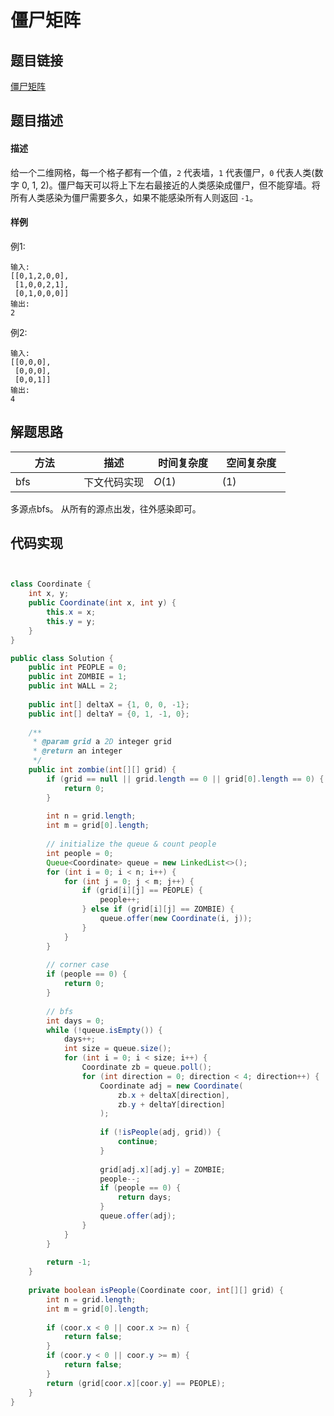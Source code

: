 
#  僵尸矩阵

## 题目链接

[僵尸矩阵](https://www.jiuzhang.com/problem/zombie-in-matrix/)

## 题目描述

#### 描述

给一个二维网格，每一个格子都有一个值，`2` 代表墙，`1` 代表僵尸，`0` 代表人类(数字 0, 1, 2)。僵尸每天可以将上下左右最接近的人类感染成僵尸，但不能穿墙。将所有人类感染为僵尸需要多久，如果不能感染所有人则返回 `-1`。

#### 样例

例1:

```
输入:
[[0,1,2,0,0],
 [1,0,0,2,1],
 [0,1,0,0,0]]
输出:
2
```

例2:

```
输入:
[[0,0,0],
 [0,0,0],
 [0,0,1]]
输出:
4
```

## 解题思路

| <div style="width:70pt">方法</div>  |描述 |<div style="width:70pt">时间复杂度</div> |<div style="width:70pt">空间复杂度</div>|
|---|---|---|---|
|  bfs | 下文代码实现  | $O(1)$|$(1)$|
多源点bfs。 从所有的源点出发，往外感染即可。


## 代码实现

```java


class Coordinate {
    int x, y;
    public Coordinate(int x, int y) {
        this.x = x;
        this.y = y;
    }
}

public class Solution {
    public int PEOPLE = 0;
    public int ZOMBIE = 1;
    public int WALL = 2;
    
    public int[] deltaX = {1, 0, 0, -1};
    public int[] deltaY = {0, 1, -1, 0};
     
    /**
     * @param grid a 2D integer grid
     * @return an integer
     */
    public int zombie(int[][] grid) {
        if (grid == null || grid.length == 0 || grid[0].length == 0) {
            return 0;
        }
        
        int n = grid.length;
        int m = grid[0].length;
        
        // initialize the queue & count people
        int people = 0;
        Queue<Coordinate> queue = new LinkedList<>();
        for (int i = 0; i < n; i++) {
            for (int j = 0; j < m; j++) {
                if (grid[i][j] == PEOPLE) {
                    people++;
                } else if (grid[i][j] == ZOMBIE) {
                    queue.offer(new Coordinate(i, j));
                }
            }
        }
        
        // corner case
        if (people == 0) {
            return 0;
        }
        
        // bfs
        int days = 0;
        while (!queue.isEmpty()) {
            days++;
            int size = queue.size();
            for (int i = 0; i < size; i++) {
                Coordinate zb = queue.poll();
                for (int direction = 0; direction < 4; direction++) {
                    Coordinate adj = new Coordinate(
                        zb.x + deltaX[direction],
                        zb.y + deltaY[direction]
                    );
                    
                    if (!isPeople(adj, grid)) {
                        continue;
                    }
                    
                    grid[adj.x][adj.y] = ZOMBIE;
                    people--;
                    if (people == 0) {
                        return days;
                    }
                    queue.offer(adj);
                }
            }
        }
        
        return -1;
    }
    
    private boolean isPeople(Coordinate coor, int[][] grid) {
        int n = grid.length;
        int m = grid[0].length;
        
        if (coor.x < 0 || coor.x >= n) {
            return false;
        }
        if (coor.y < 0 || coor.y >= m) {
            return false;
        }
        return (grid[coor.x][coor.y] == PEOPLE);
    }
}

```